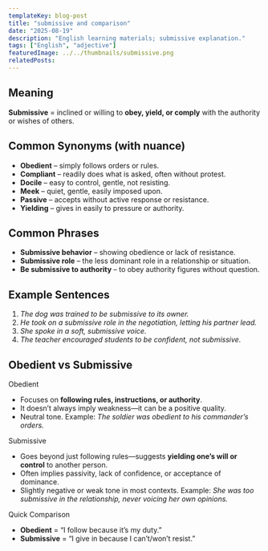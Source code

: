 ```yaml
---
templateKey: blog-post
title: "submissive and comparison"
date: "2025-08-19"
description: "English learning materials; submissive explanation."
tags: ["English", "adjective"]
featuredImage: ../../thumbnails/submissive.png
relatedPosts:
---
```


## Meaning

**Submissive** = inclined or willing to **obey, yield, or comply** with the authority or wishes of others.

## Common Synonyms (with nuance)

- **Obedient** – simply follows orders or rules.
- **Compliant** – readily does what is asked, often without protest.
- **Docile** – easy to control, gentle, not resisting.
- **Meek** – quiet, gentle, easily imposed upon.
- **Passive** – accepts without active response or resistance.
- **Yielding** – gives in easily to pressure or authority.

## Common Phrases

- **Submissive behavior** – showing obedience or lack of resistance.
- **Submissive role** – the less dominant role in a relationship or situation.
- **Be submissive to authority** – to obey authority figures without question.

## Example Sentences

1. _The dog was trained to be submissive to its owner._
2. _He took on a submissive role in the negotiation, letting his partner lead._
3. _She spoke in a soft, submissive voice._
4. _The teacher encouraged students to be confident, not submissive._

## **Obedient vs Submissive**

Obedient

- Focuses on **following rules, instructions, or authority**.
- It doesn’t always imply weakness—it can be a positive quality.
- Neutral tone.
  Example: _The soldier was obedient to his commander’s orders._

Submissive

- Goes beyond just following rules—suggests **yielding one’s will or control** to another person.
- Often implies passivity, lack of confidence, or acceptance of dominance.
- Slightly negative or weak tone in most contexts.
  Example: _She was too submissive in the relationship, never voicing her own opinions._

Quick Comparison

- **Obedient** = “I follow because it’s my duty.”
- **Submissive** = “I give in because I can’t/won’t resist.”
